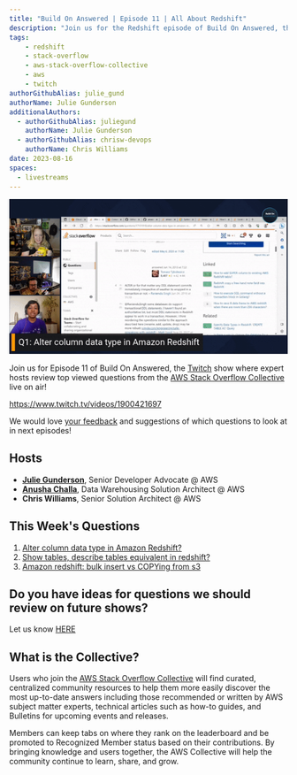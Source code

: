 ```yaml
---
title: "Build On Answered | Episode 11 | All About Redshift"
description: "Join us for the Redshift episode of Build On Answered, the Twitch show where expert hosts review top viewed questions from the AWS Stack Overflow Collective live on air! This week we have Anusha Challa from the Redshift team answering questions"
tags:
    - redshift
    - stack-overflow
    - aws-stack-overflow-collective
    - aws
    - twitch
authorGithubAlias: julie_gund
authorName: Julie Gunderson
additionalAuthors: 
  - authorGithubAlias: juliegund
    authorName: Julie Gunderson
  - authorGithubAlias: chrisw-devops
    authorName: Chris Williams
date: 2023-08-16
spaces:
  - livestreams
---
```


![Streaming session with Julie, Chris, and and Anusha, with a shared browser tab showing a Stack Overflow question](images/redshift_stackoverflow_sm.gif)

Join us for Episode 11 of Build On Answered, the [Twitch](https://twitch.tv/aws) show where expert hosts review top viewed questions from the [AWS Stack Overflow Collective](https://stackoverflow.com/collectives/aws) live on air!

https://www.twitch.tv/videos/1900421697

We would love [your feedback](https://www.pulse.aws/survey/B1J8HOF5) and suggestions of which questions to look at in next episodes!

## Hosts

* [**Julie Gunderson**](https://twitter.com/Julie_Gund), Senior Developer Advocate @ AWS
* [**Anusha Challa**](https://www.linkedin.com/in/anusha-challa-31600916/), Data Warehousing Solution Architect @ AWS
* **Chris Williams**, Senior Solution Architect @ AWS

## This Week's Questions

1. [Alter column data type in Amazon Redshift?](https://stackoverflow.com/questions/17101918/alter-column-data-type-in-amazon-redshift)
2. [Show tables, describe tables equivalent in redshift?](https://stackoverflow.com/questions/18733385/show-tables-describe-tables-equivalent-in-redshift)
3. [Amazon redshift: bulk insert vs COPYing from s3](https://stackoverflow.com/questions/25454477/amazon-redshift-bulk-insert-vs-copying-from-s3)

## Do you have ideas for questions we should review on future shows?

Let us know [HERE](https://www.pulse.aws/survey/B1J8HOF5)

## What is the Collective?

Users who join the [AWS Stack Overflow Collective](https://stackoverflow.com/collectives/aws) will find curated, centralized community resources to help them more easily discover the most up-to-date answers including those recommended or written by AWS subject matter experts, technical articles such as how-to guides, and Bulletins for upcoming events and releases.

Members can keep tabs on where they rank on the leaderboard and be promoted to Recognized Member status based on their contributions. By bringing knowledge and users together, the AWS Collective will help the community continue to learn, share, and grow.
